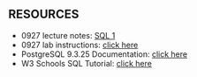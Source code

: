 ## RESOURCES
* 0927 lecture notes: [SQL 1](https://fellowship.hackbrightacademy.com/materials/t3/lectures/sql-1/)
* 0927 lab instructions: [click here](https://fellowship.hackbrightacademy.com/materials/serft8/exercises/sql-quiz/)
* PostgreSQL 9.3.25 Documentation: [click here](https://www.postgresql.org/docs/9.3/sql.html)
* W3 Schools SQL Tutorial: [click here](https://www.w3schools.com/sql/default.asp)
